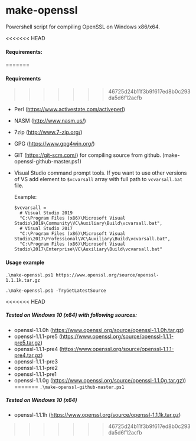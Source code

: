 # make-openssl
Powershell script for compiling OpenSSL on Windows x86/x64.

<<<<<<< HEAD
#### Requirements:
=======
#### Requirements
>>>>>>> 46725d24b11f3b9f617ed8b0c293da5d6f12acfb
- Perl (https://www.activestate.com/activeperl)
- NASM (http://www.nasm.us/)
- 7zip (http://www.7-zip.org/)
- GPG (https://www.gpg4win.org/)
- GIT (https://git-scm.com/) for compiling source from github. (make-openssl-github-master.ps1)  

- Visual Studio command prompt tools.
  If you want to use other versions of VS add element to `$vcvarsall` array with full path to `vcvarsall.bat` file.

  Example:
  ```
  $vcvarsall =
    # Visual Studio 2019
    "C:\Program Files (x86)\Microsoft Visual Studio\2019\Community\VC\Auxiliary\Build\vcvarsall.bat",
    # Visual Studio 2017
    "C:\Program Files (x86)\Microsoft Visual Studio\2017\Professional\VC\Auxiliary\Build\vcvarsall.bat",
    "C:\Program Files (x86)\Microsoft Visual Studio\2017\Enterprise\VC\Auxiliary\Build\vcvarsall.bat"
  ```      

#### Usage example
  `.\make-openssl.ps1 https://www.openssl.org/source/openssl-1.1.1k.tar.gz`

  `.\make-openssl.ps1 -TryGetLatestSource`

<<<<<<< HEAD
##### Tested on Windows 10 (x64) with following sources:
- openssl-1.1.0h (https://www.openssl.org/source/openssl-1.1.0h.tar.gz)
- openssl-1.1.1-pre5 (https://www.openssl.org/source/openssl-1.1.1-pre5.tar.gz)
- openssl-1.1.1-pre4 (https://www.openssl.org/source/openssl-1.1.1-pre4.tar.gz)
- openssl-1.1.1-pre3
- openssl-1.1.1-pre2
- openssl-1.1.1-pre1
- openssl-1.1.0g (https://www.openssl.org/source/openssl-1.1.0g.tar.gz))
=======
  `.\make-openssl-github-master.ps1`

##### Tested on Windows 10 (x64)
- openssl-1.1.1h (https://www.openssl.org/source/openssl-1.1.1k.tar.gz)
>>>>>>> 46725d24b11f3b9f617ed8b0c293da5d6f12acfb
